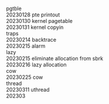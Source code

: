 pgtble  
20230128 pte printout   
20230130 kernel pagetable  
20230131 kernel copyin  
traps  
20230214 backtrace  
20230215 alarm  
lazy  
20230215 eliminate allocation from sbrk  
20230216 lazy allocation  
cow  
20230225 cow  
thread  
20230311 uthread  
202303
